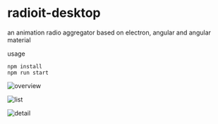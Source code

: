 # radioit-desktop
an animation radio aggregator based on electron, angular and angular material

usage
```
npm install
npm run start
```

![overview](../../raw/master/screenshot/1.png)

![list](../../raw/master/screenshot/2.png)

![detail](../../raw/master/screenshot/3.png)